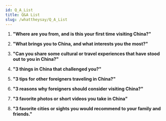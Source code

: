 ```yaml
---
id: Q_A_List
title: Q&A List
slug: /whattheysay/Q_A_List
---
```




1. **"Where are you from, and is this your first time visiting China?"**



2. **"What brings you to China, and what interests you the most?"**




3. **"Can you share some cultural or travel experiences that have stood out to you in China?"**




4. **"3 things in China that challenged you?"**




5. **"3 tips for other foreigners traveling in China?"**





6. **"3 reasons why foreigners should consider visiting China?"**





7. **"3 favorite photos or short videos you take in China"**



8. **"3 favorite cities or sights you would recommend to your family and friends."**